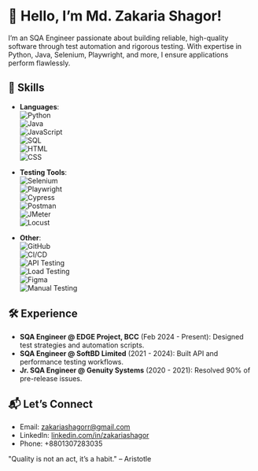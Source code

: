 # 👋 Hello, I’m Md. Zakaria Shagor!
I’m an SQA Engineer passionate about building reliable, high-quality software through test automation and rigorous testing. With expertise in Python, Java, Selenium, Playwright, and more, I ensure applications perform flawlessly.

## 🔧 Skills
- **Languages**:  
  ![Python](https://img.shields.io/badge/Python-3776AB?style=flat&logo=python&logoColor=white)  
  ![Java](https://img.shields.io/badge/Java-007396?style=flat&logo=java&logoColor=white)  
  ![JavaScript](https://img.shields.io/badge/JavaScript-F7DF1E?style=flat&logo=javascript&logoColor=black)  
  ![SQL](https://img.shields.io/badge/SQL-4479A1?style=flat&logo=postgresql&logoColor=white)  
  ![HTML](https://img.shields.io/badge/HTML-E34F26?style=flat&logo=html5&logoColor=white)  
  ![CSS](https://img.shields.io/badge/CSS-1572B6?style=flat&logo=css3&logoColor=white)  

- **Testing Tools**:  
  ![Selenium](https://img.shields.io/badge/Selenium-43B02A?style=flat&logo=selenium&logoColor=white)  
  ![Playwright](https://img.shields.io/badge/Playwright-2EAD33?style=flat&logo=playwright&logoColor=white)  
  ![Cypress](https://img.shields.io/badge/Cypress-17202C?style=flat&logo=cypress&logoColor=white)  
  ![Postman](https://img.shields.io/badge/Postman-FF6C37?style=flat&logo=postman&logoColor=white)  
  ![JMeter](https://img.shields.io/badge/JMeter-D22128?style=flat&logo=apache-jmeter&logoColor=white)  
  ![Locust](https://img.shields.io/badge/Locust-3CB371?style=flat&logo=locust&logoColor=white)  

- **Other**:  
  ![GitHub](https://img.shields.io/badge/GitHub-181717?style=flat&logo=github&logoColor=white)  
  ![CI/CD](https://img.shields.io/badge/CI%2FCD-0DB7ED?style=flat&logo=gitlab&logoColor=white)  
  ![API Testing](https://img.shields.io/badge/API%20Testing-FF4500?style=flat&logo=rest-api&logoColor=white)  
  ![Load Testing](https://img.shields.io/badge/Load%20Testing-4682B4?style=flat&logo=load-testing&logoColor=white)  
  ![Figma](https://img.shields.io/badge/Figma-F24E1E?style=flat&logo=figma&logoColor=white)  
  ![Manual Testing](https://img.shields.io/badge/Manual%20Testing-6A5ACD?style=flat&logo=manual-testing&logoColor=white)  

## 🛠️ Experience
- **SQA Engineer @ EDGE Project, BCC** (Feb 2024 - Present): Designed test strategies and automation scripts.  
- **SQA Engineer @ SoftBD Limited** (2021 - 2024): Built API and performance testing workflows.  
- **Jr. SQA Engineer @ Genuity Systems** (2020 - 2021): Resolved 90% of pre-release issues.

## 📬 Let’s Connect
- Email: [zakariashagorr@gmail.com](mailto:zakariashagorr@gmail.com)  
- LinkedIn: [linkedin.com/in/zakariashagor](https://www.linkedin.com/in/zakariashagor/)  
- Phone: +8801307283035

"Quality is not an act, it’s a habit." – Aristotle
